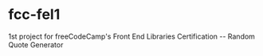 # fcc-fel1
1st project for freeCodeCamp's Front End Libraries Certification -- Random Quote Generator
